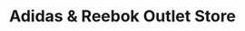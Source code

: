 ---
title: "Adidas & Reebok Outlet Store"
url: /roppenheim/adidas-et-reebok-outlet-store/
shop: sports
---